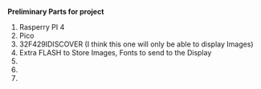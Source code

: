 
****Preliminary Parts for project****
1) Rasperry PI 4
2) Pico
3) 32F429IDISCOVER (I think this one will only be able to display Images)
4) Extra FLASH to Store Images, Fonts to send to the Display 
5) 
6)
7)
